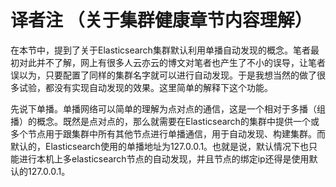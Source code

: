 # 译者注 （关于集群健康章节内容理解）

在本节中，提到了关于Elasticsearch集群默认利用单播自动发现的概念。笔者最初对此并不了解，网上有很多人云亦云的博文对笔者也产生了不小的误导，让笔者误以为，只要配置了同样的集群名字就可以进行自动发现。于是我想当然的做了很多试验，都没有实现自动发现的效果。这里简单的解释下这个功能。

先说下单播。单播网络可以简单的理解为点对点的通信，这是一个相对于多播（组播）的概念。既然是点对点的，那么就需要在Elasticsearch的集群中提供一个或多个节点用于跟集群中所有其他节点进行单播通信，用于自动发现、构建集群。而默认的，Elasticsearch使用的单播地址为127.0.0.1。也就是说，默认情况下也只能进行本机上多elasticsearch节点的自动发现，并且节点的绑定ip还得是使用默认的127.0.0.1。

